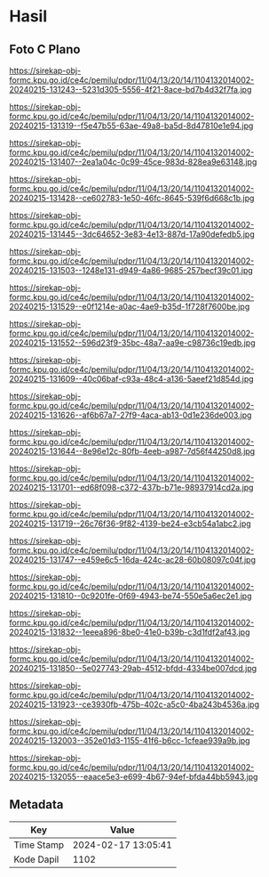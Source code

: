 # Hasil

## Foto C Plano

https://sirekap-obj-formc.kpu.go.id/ce4c/pemilu/pdpr/11/04/13/20/14/1104132014002-20240215-131243--5231d305-5556-4f21-8ace-bd7b4d32f7fa.jpg

https://sirekap-obj-formc.kpu.go.id/ce4c/pemilu/pdpr/11/04/13/20/14/1104132014002-20240215-131319--f5e47b55-63ae-49a8-ba5d-8d47810e1e94.jpg

https://sirekap-obj-formc.kpu.go.id/ce4c/pemilu/pdpr/11/04/13/20/14/1104132014002-20240215-131407--2ea1a04c-0c99-45ce-983d-828ea9e63148.jpg

https://sirekap-obj-formc.kpu.go.id/ce4c/pemilu/pdpr/11/04/13/20/14/1104132014002-20240215-131428--ce602783-1e50-46fc-8645-539f6d668c1b.jpg

https://sirekap-obj-formc.kpu.go.id/ce4c/pemilu/pdpr/11/04/13/20/14/1104132014002-20240215-131445--3dc64652-3e83-4e13-887d-17a90defedb5.jpg

https://sirekap-obj-formc.kpu.go.id/ce4c/pemilu/pdpr/11/04/13/20/14/1104132014002-20240215-131503--1248e131-d949-4a86-9685-257becf39c01.jpg

https://sirekap-obj-formc.kpu.go.id/ce4c/pemilu/pdpr/11/04/13/20/14/1104132014002-20240215-131529--e0f1214e-a0ac-4ae9-b35d-1f728f7600be.jpg

https://sirekap-obj-formc.kpu.go.id/ce4c/pemilu/pdpr/11/04/13/20/14/1104132014002-20240215-131552--596d23f9-35bc-48a7-aa9e-c98736c19edb.jpg

https://sirekap-obj-formc.kpu.go.id/ce4c/pemilu/pdpr/11/04/13/20/14/1104132014002-20240215-131609--40c06baf-c93a-48c4-a136-5aeef21d854d.jpg

https://sirekap-obj-formc.kpu.go.id/ce4c/pemilu/pdpr/11/04/13/20/14/1104132014002-20240215-131626--af6b67a7-27f9-4aca-ab13-0d1e236de003.jpg

https://sirekap-obj-formc.kpu.go.id/ce4c/pemilu/pdpr/11/04/13/20/14/1104132014002-20240215-131644--8e96e12c-80fb-4eeb-a987-7d56f44250d8.jpg

https://sirekap-obj-formc.kpu.go.id/ce4c/pemilu/pdpr/11/04/13/20/14/1104132014002-20240215-131701--ed68f098-c372-437b-b71e-98937914cd2a.jpg

https://sirekap-obj-formc.kpu.go.id/ce4c/pemilu/pdpr/11/04/13/20/14/1104132014002-20240215-131719--26c76f36-9f82-4139-be24-e3cb54a1abc2.jpg

https://sirekap-obj-formc.kpu.go.id/ce4c/pemilu/pdpr/11/04/13/20/14/1104132014002-20240215-131747--e459e6c5-16da-424c-ac28-60b08097c04f.jpg

https://sirekap-obj-formc.kpu.go.id/ce4c/pemilu/pdpr/11/04/13/20/14/1104132014002-20240215-131810--0c9201fe-0f69-4943-be74-550e5a6ec2e1.jpg

https://sirekap-obj-formc.kpu.go.id/ce4c/pemilu/pdpr/11/04/13/20/14/1104132014002-20240215-131832--1eeea896-8be0-41e0-b39b-c3d1fdf2af43.jpg

https://sirekap-obj-formc.kpu.go.id/ce4c/pemilu/pdpr/11/04/13/20/14/1104132014002-20240215-131850--5e027743-29ab-4512-bfdd-4334be007dcd.jpg

https://sirekap-obj-formc.kpu.go.id/ce4c/pemilu/pdpr/11/04/13/20/14/1104132014002-20240215-131923--ce3930fb-475b-402c-a5c0-4ba243b4536a.jpg

https://sirekap-obj-formc.kpu.go.id/ce4c/pemilu/pdpr/11/04/13/20/14/1104132014002-20240215-132003--352e01d3-1155-41f6-b6cc-1cfeae939a9b.jpg

https://sirekap-obj-formc.kpu.go.id/ce4c/pemilu/pdpr/11/04/13/20/14/1104132014002-20240215-132055--eaace5e3-e699-4b67-94ef-bfda44bb5943.jpg


## Metadata

| Key        | Value               |
| ---------- | ------------------- |
| Time Stamp | 2024-02-17 13:05:41 |
| Kode Dapil | 1102                |



